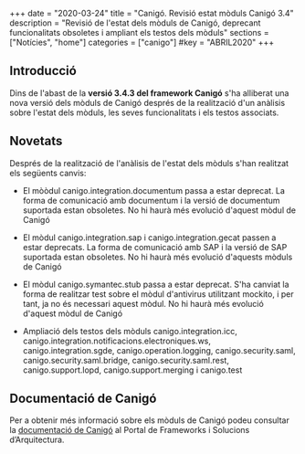 +++
date        = "2020-03-24"
title       = "Canigó. Revisió estat mòduls Canigó 3.4"
description = "Revisió de l'estat dels mòduls de Canigó, deprecant funcionalitats obsoletes i ampliant els testos dels mòduls"
sections    = ["Notícies", "home"]
categories  = ["canigo"]
#key         = "ABRIL2020"
+++

## Introducció

Dins de l'abast de la **versió 3.4.3 del framework Canigó** s'ha alliberat una nova versió dels mòduls de Canigó després de la realització d'un anàlisis sobre l'estat dels mòduls, les seves funcionalitats i els testos associats.

## Novetats

Després de la realització de l'anàlisis de l'estat dels mòduls s'han realitzat els següents canvis:

- El mòòdul canigo.integration.documentum passa a estar deprecat. La forma de comunicació amb documentum i la versió de documentum suportada estan obsoletes. No hi haurà més evolució d'aquest mòdul de Canigó

- El mòdul canigo.integration.sap i canigo.integration.gecat passen a estar deprecats. La forma de comunicació amb SAP i la versió de SAP suportada estan obsoletes. No hi haurà més evolució d'aquests mòduls de Canigó 

- El mòdul canigo.symantec.stub passa a estar deprecat. S'ha canviat la forma de realitzar test sobre el mòdul d'antivirus utilitzant mockito, i per tant, ja no és necessari aquest mòdul. No hi haurà més evolució d'aquest mòdul de Canigó

- Ampliació dels testos dels mòduls canigo.integration.icc, canigo.integration.notificacions.electroniques.ws, canigo.integration.sgde, canigo.operation.logging, canigo.security.saml, canigo.security.saml.bridge, canigo.security.saml.rest, canigo.support.lopd, canigo.support.merging i canigo.test


## Documentació de Canigó

Per a obtenir més informació sobre els mòduls de Canigó podeu consultar la [documentació de Canigó](/canigo-documentacio/) al Portal de Frameworks i Solucions d’Arquitectura.
